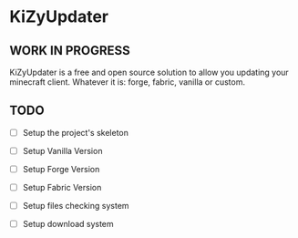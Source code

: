 # KiZyUpdater
## WORK IN PROGRESS

KiZyUpdater is a free and open source solution to allow you updating your minecraft client. Whatever it is: forge, fabric, vanilla or custom.

## TODO

- [ ] Setup the project's skeleton

- [ ] Setup Vanilla Version
- [ ] Setup Forge Version
- [ ] Setup Fabric Version

- [ ] Setup files checking system
- [ ] Setup download system
